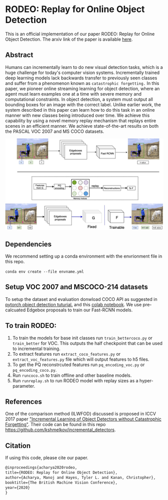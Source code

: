 # RODEO: Replay for Online Object Detection

This is an official implementation of our paper RODEO: Replay for Online Object Detection. The arxiv link of the paper is available [here](https://arxiv.org/abs/2008.06439).
## Abstract
Humans can incrementally learn to do new visual detection tasks, which is a huge challenge for today's computer vision systems. Incrementally trained deep learning models lack backwards transfer to previously seen classes and suffer from a phenomenon known as ``catastrophic forgetting.`` In this paper, we pioneer online streaming learning for object detection, where an agent must learn examples one at a time with severe memory and computational constraints. In object detection, a system must output all bounding boxes for an image with the correct label. Unlike earlier work, the system described in this paper can learn how to do this task in an online manner with new classes being introduced over time. We achieve this capability by using a novel memory replay mechanism that replays entire scenes in an efficient manner. We achieve state-of-the-art results on both the PASCAL VOC 2007 and MS COCO datasets.

![RODEO](https://raw.githubusercontent.com/manoja328/manoja328.github.io/master/assets/rodeo.jpg)



## Dependencies
We recommend setting up a conda environment with the envrionment file in this repo.

```conda env create --file envname.yml```

## Setup VOC 2007 and MSCOCO-214 datasets

To setup the dataset and evaluation donwload COCO API as suggested in [pytorch object detection tuturial.](https://pytorch.org/tutorials/intermediate/torchvision_tutorial.html) and this [colab notebook](https://colab.research.google.com/github/pytorch/vision/blob/temp-tutorial/tutorials/torchvision_finetuning_instance_segmentation.ipynb).
We use pre-calcuated Edgebox proposals to train our Fast-RCNN models.


## To train RODEO:
1. To train the models for base init classes run `train_bettercoco.py` or `train_better` for VOC. This outputs the half checkpoint that can be used to incremental training.
2. To extract features run `extract_coco_features.py` or `extract_voc_features.py` file which will output features to h5 files.
3. To get the PQ reconstrcuted features run `pq_encoding_voc.py` or `pq_encoding_coco.py`.
4. Run `runcoco.sh` to train offline and other baseline models.
5. Run `runreplay.sh` to run RODEO model with replay sizes as a hyper-parameter.



## References
One of the comparison method (ILWFOD) discussed is proposed in ICCV 2017 paper ["Incremental Learning of Object Detectors without Catastrophic Forgetting"](https://arxiv.org/abs/1708.06977). Their code can be found in this repo https://github.com/kshmelkov/incremental_detectors.


## Citation
If using this code, please cite our paper.

```
@inproceedings{acharya2020rodeo,
title={RODEO: Replay for Online Object Detection},
author={Acharya, Manoj and Hayes, Tyler L. and Kanan, Christopher},
booktitle={The British Machine Vision Conference},
year={2020}
}
```

